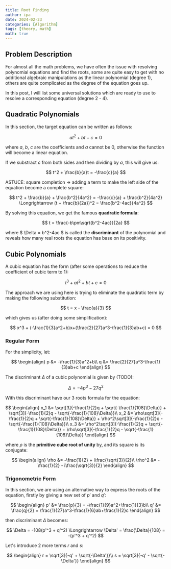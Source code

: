 ```yaml
---
title: Root Finding
author: ipa
date: 2024-02-23
categories: [Algorithm]
tags: [theory, math]
math: true
---
```


## Problem Description

For almost all the math problems, we have often the issue with resolving polynomial equations and find the roots, some are quite easy to get with no additional algebraic manipulations as the linear polynomial (degree 1), others are quite complicated as the degree of the equation goes up.

In this post, I will list some universal solutions which are ready to use to resolve a corresponding equation (degree 2 - 4).

## Quadratic Polynomials

In this section, the target equation can be written as follows:

$$
at^2 + bt + c = 0
$$

where $a$, $b$, $c$ are the coefficients and $a$ cannot be 0, otherwise the function will become a linear equation. 

If we substract $c$ from both sides and then dividing by $a$, this will give us:

$$
t^2 + \frac{b}{a}t = -\frac{c}{a}
$$

ASTUCE: square completion -> adding a term to make the left side of the equation become a complete square:

$$
t^2 + \frac{b}{a} + \frac{b^2}{4a^2} = -\frac{c}{a} + \frac{b^2}{4a^2}
\Longrightarrow (t + \frac{b}{2a})^2 = \frac{b^2-4ac}{4a^2}
$$

By solving this equation, we get the famous **quadratic formula**:

$$
t = \frac{-b\pm\sqrt{b^2-4ac}}{2a}
$$

where $ \Delta = b^2-4ac $ is called the **discriminant** of the polynomial and reveals how many real roots the equation has base on its positivity.

## Cubic Polynomials

A cubic equation has the form (after some operations to reduce the coefficient of cubic term to 1):

$$
t^3 + at^2 + bt + c = 0
$$

The approach we are using here is trying to eliminate the quadratic term by making the following substitution:

$$
t = x - \frac{a}{3}
$$

which gives us (after doing some simplification):

$$
x^3 + (-\frac{1}{3}a^2+b)x+(\frac{2}{27}a^3-\frac{1}{3}ab+c) = 0
$$

### Regular Form

For the simplicity, let:

$$
\begin{align}
	p &= -\frac{1}{3}a^2+b\\
	q &= \frac{2}{27}a^3-\frac{1}{3}ab+c
\end{align}
$$

The discriminant $\Delta$ of a cubic polynomial is given by (TODO):

$$
\Delta = -4p^3 - 27q^2
$$

With this discriminant have our 3 roots formula for the equation:

$$
\begin{align}
	x_1 &= \sqrt[3]{-\frac{1}{2}q + \sqrt{-\frac{1}{108}\Delta}} + \sqrt[3]{-\frac{1}{2}q - \sqrt{-\frac{1}{108}\Delta}}\\
	x_2 &= \rho\sqrt[3]{-\frac{1}{2}q + \sqrt{-\frac{1}{108}\Delta}} + \rho^2\sqrt[3]{-\frac{1}{2}q - \sqrt{-\frac{1}{108}\Delta}}\\
	x_3 &= \rho^2\sqrt[3]{-\frac{1}{2}q + \sqrt{-\frac{1}{108}\Delta}} + \rho\sqrt[3]{-\frac{1}{2}q - \sqrt{-\frac{1}{108}\Delta}}
\end{align}
$$

where $\rho$ is the **primitive cube root of unity** by, and its square is its conjugate:

$$
\begin{align}
\rho &= -\frac{1}{2} + i\frac{\sqrt{3}}{2}\\
\rho^2 &= -\frac{1}{2} - i\frac{\sqrt{3}}{2}
\end{align}
$$

### Trigonometric Form

In this section, we are using an alternative way to express the roots of the equation, firstly by giving a new set of $p'$ and $q'$:

$$
\begin{align}
	p' &= \frac{p}{3} = -\frac{1}{9}a^2+\frac{1}{3}b\\
	q' &= \frac{q}{2} = \frac{1}{27}a^3-\frac{1}{6}ab+\frac{1}{2}c
\end{align}
$$

then discriminant $\Delta$ becomes:

$$
\Delta = -108(p'^3 + q'^2) \Longrightarrow \Delta' = \frac{\Delta}{108} = -(p'^3 + q'^2)
$$

Let's introduce 2 more terms $r$ and $s$:

$$
\begin{align}
	r = \sqrt[3]{-q' + \sqrt{-\Delta'}}\\
	s = \sqrt[3]{-q' - \sqrt{-\Delta'}}
\end{align}
$$

